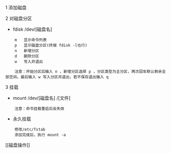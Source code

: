 1   添加磁盘

2   对磁盘分区
* fdisk /dev/[磁盘名]
~~~
    m   显示命令列表
    p   显示磁盘分区(终端 fdisk -l也行)
    n   新增分区
    d   删除分区
    w   写入并退出

    注意：开始分区后输入 n ，新增分区选择 p ，分区类型为主分区，两次回车默认剩余全部空间。最后输入 w 写入分区并退出，若不保存退出输入 q
~~~

3   挂载
* mount /dev/[磁盘名]   /[文件]
~~~
    注意：命令挂载重启后会失效
~~~
* 永久挂载
~~~
    修改/etc/fstab
    添加完成后，执行 mount -a
~~~
[[磁盘操作]]